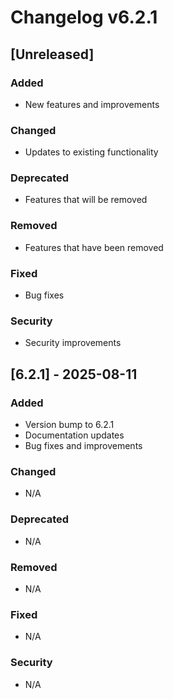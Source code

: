 # Changelog v6.2.1

## [Unreleased]
### Added
- New features and improvements

### Changed
- Updates to existing functionality

### Deprecated
- Features that will be removed

### Removed
- Features that have been removed

### Fixed
- Bug fixes

### Security
- Security improvements

## [6.2.1] - 2025-08-11
### Added
- Version bump to 6.2.1
- Documentation updates
- Bug fixes and improvements

### Changed
- N/A

### Deprecated
- N/A

### Removed
- N/A

### Fixed
- N/A

### Security
- N/A
